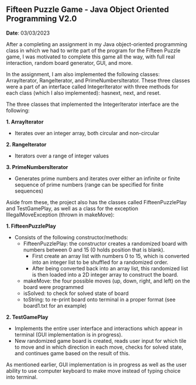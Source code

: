 ## **Fifteen Puzzle Game - Java Object Oriented Programming V2.0**

**Date**: 03/03/2023

After a completing an assignment in my Java object-oriented programming class in which we had to write part of the program for the
Fifteen Puzzle game, I was motivated to complete this game all the way, with full real interaction, random board generator, GUI, and more. 

In the assignment, I am also implemented the following classes: ArrayIterator, RangeIterator, and PrimeNumbersIterator. 
These three classes were a part of an interface called IntegerIterator with three methods for each class (which I also implemented): hasnext, next, and reset.

The three classes that implemented the IntegerIterator interface are the following:

**1. ArrayIterator** 
   - Iterates over an integer array, both circular and non-circular

**2. RangeIterator**
   - Iterators over a range of integer values

**3. PrimeNumbersIterator**
   - Generates prime numbers and iterates over either an infinite or finite sequence of prime numbers (range can be specified for finite sequences)

Aside from these, the project also has the classes called FifteenPuzzlePlay and TestGamePlay, 
as well as a class for the exception IllegalMoveException (thrown in makeMove):

**1. FifteenPuzzlePlay**
   - Consists of the following constructor/methods:
     - FifteenPuzzlePlay: the constructor creates a randomized board with numbers between 0 and 15 (0 holds position that is blank).
       - First create an array list with numbers 0 to 15, which is converted into an integer list to be shuffled for a randomized order.
       - After being converted back into an array list, this randomized list is then loaded into a 2D integer array to construct the board.
     - makeMove: the four possible moves (up, down, right, and left) on the board were programmed 
     - isSolved: to check for solved state of board 
     - toString: to re-print board onto terminal in a proper format (see board1.txt for an example)

**2. TestGamePlay**
   - Implements the entire user interface and interactions which appear in terminal (GUI implementation is in progress).
   - New randomized game board is created, reads user input for which tile to move and in which direction in each move, checks for solved state, and continues game based on the result of this. 
  
As mentioned earlier, GUI implementation is in progress as well as the user ability to use computer keyboard to make move instead of typing choice into terminal.
